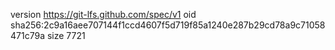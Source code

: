 version https://git-lfs.github.com/spec/v1
oid sha256:2c9a16aee707144f1ccd4607f5d719f85a1240e287b29cd78a9c71058471c79a
size 7721
